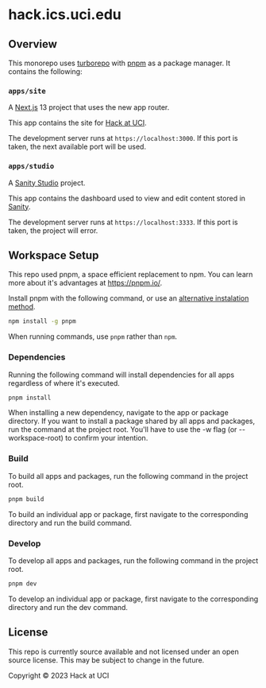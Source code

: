 # hack.ics.uci.edu

## Overview

This monorepo uses [turborepo](https://turbo.build/repo) with [pnpm](https://pnpm.io) as a package manager. It contains the following:

### `apps/site`

A [Next.js](https://nextjs.org/) 13 project that uses the new app router.

This app contains the site for [Hack at UCI](https://hack.ics.uci.edu/).

The development server runs at `https://localhost:3000`. If this port is taken, the next available port will be used.

### `apps/studio`

A [Sanity Studio](https://www.sanity.io/studio) project.

This app contains the dashboard used to view and edit content stored in [Sanity](https://www.sanity.io/).

The development server runs at `https://localhost:3333`. If this port is taken, the project will error.

## Workspace Setup

This repo used pnpm, a space efficient replacement to npm.
You can learn more about it's advantages at <https://pnpm.io/>.

Install pnpm with the following command, or use an [alternative instalation method](https://pnpm.io/installation).

```bash
npm install -g pnpm
```

When running commands, use `pnpm` rather than `npm`.

### Dependencies

Running the following command will install dependencies for all apps regardless of where it's executed.

```bash
pnpm install
```

When installing a new dependency, navigate to the app or package directory. If you want to install a package shared by all apps and packages, run the command at the project root. You'll have to use the -w flag (or --workspace-root) to confirm your intention.

### Build

To build all apps and packages, run the following command in the project root.

```bash
pnpm build
```

To build an individual app or package, first navigate to the corresponding directory and run the build command.

### Develop

To develop all apps and packages, run the following command in the project root.

```bash
pnpm dev
```

To develop an individual app or package, first navigate to the corresponding directory and run the dev command.

## License

This repo is currently source available and not licensed under an open source license. This may be subject to change in the future.

Copyright © 2023 Hack at UCI
